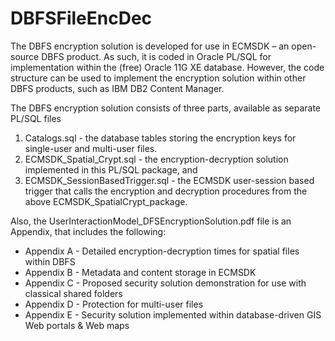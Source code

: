 # DBFSFileEncDec

The DBFS encryption solution is developed for use in ECMSDK – an open-source DBFS product. As such, it is coded in Oracle PL/SQL for implementation within the (free) Oracle 11G XE database. However, the code structure can be used to implement the encryption solution within other DBFS products, such as IBM DB2 Content Manager. 

The DBFS encryption solution consists of three parts, available as separate PL/SQL files 
1. Catalogs.sql - the database tables storing the encryption keys for single-user and multi-user files. 
2. ECMSDK_Spatial_Crypt.sql - the encryption-decryption solution  implemented in this PL/SQL package, and 
3. ECMSDK_SessionBasedTrigger.sql - the ECMSDK user-session based trigger that calls the encryption and decryption procedures from the above ECMSDK_SpatialCrypt_package. 

Also, the UserInteractionModel_DFSEncryptionSolution.pdf file is an Appendix, that includes the following:
- Appendix A - Detailed	encryption-decryption times for spatial files within DBFS  
- Appendix B - Metadata and content storage in ECMSDK
- Appendix C - Proposed security solution demonstration for use with classical shared folders
- Appendix D - Protection for multi-user files 
- Appendix E - Security solution implemented within database-driven GIS Web portals & Web maps 


